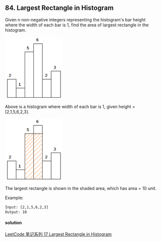 ## 84. Largest Rectangle in Histogram

Given n non-negative integers representing the histogram's bar height where the width of each bar is 1, find the area of largest rectangle in the histogram.

 
![](./histogram.png)

Above is a histogram where width of each bar is 1, given height = [2,1,5,6,2,3].

 
![](./histogram_area.png)

The largest rectangle is shown in the shaded area, which has area = 10 unit.

 

Example:
```
Input: [2,1,5,6,2,3]
Output: 10
```

#### solution
[LeetCode 笔记系列 17 Largest Rectangle in Histogram](http://www.cnblogs.com/lichen782/p/leetcode_Largest_Rectangle_in_Histogram.html)